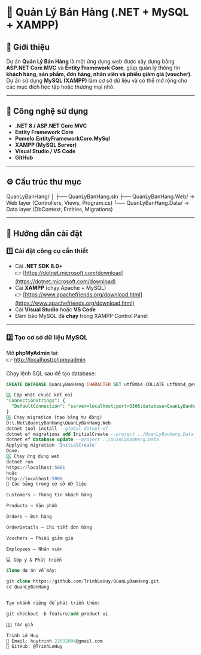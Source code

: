 # 🛒 Quản Lý Bán Hàng (.NET + MySQL + XAMPP)

## 📘 Giới thiệu

Dự án **Quản Lý Bán Hàng** là một ứng dụng web được xây dựng bằng **ASP.NET Core MVC** và **Entity Framework Core**, giúp quản lý thông tin **khách hàng, sản phẩm, đơn hàng, nhân viên và phiếu giảm giá (voucher)**.  
Dự án sử dụng **MySQL (XAMPP)** làm cơ sở dữ liệu và có thể mở rộng cho các mục đích học tập hoặc thương mại nhỏ.

---

## 🚀 Công nghệ sử dụng

- **.NET 8 / ASP.NET Core MVC**
- **Entity Framework Core**
- **Pomelo.EntityFrameworkCore.MySql**
- **XAMPP (MySQL Server)**
- **Visual Studio / VS Code**
- **GitHub**

---

## ⚙️ Cấu trúc thư mục
QuanLyBanHang/
│
├── QuanLyBanHang.sln
├── QuanLyBanHang.Web/ → Web layer (Controllers, Views, Program.cs)
└── QuanLyBanHang.Data/ → Data layer (DbContext, Entities, Migrations)

---

## 🧩 Hướng dẫn cài đặt

### 1️⃣ Cài đặt công cụ cần thiết
- Cài **.NET SDK 8.0+**  
  👉 [https://dotnet.microsoft.com/download](https://dotnet.microsoft.com/download)
- Cài **XAMPP** (chạy Apache + MySQL)  
  👉 [https://www.apachefriends.org/download.html](https://www.apachefriends.org/download.html)
- Cài **Visual Studio** hoặc **VS Code**
- Đảm bảo MySQL đã **chạy** trong XAMPP Control Panel

---

### 2️⃣ Tạo cơ sở dữ liệu MySQL

Mở **phpMyAdmin** tại:  
👉 [http://localhost/phpmyadmin](http://localhost/phpmyadmin)

Chạy lệnh SQL sau để tạo database:

```sql
CREATE DATABASE QuanLyBanHang CHARACTER SET utf8mb4 COLLATE utf8mb4_general_ci;

3️⃣ Cập nhật chuỗi kết nối
"ConnectionStrings": {
  "DefaultConnection": "server=localhost;port=3306;database=QuanLyBanHang;user=root;password="
}
4️⃣ Chạy migration (tạo bảng tự động)
D:\.Net\QuanLyBanHang\QuanLyBanHang.Web
dotnet tool install --global dotnet-ef
dotnet ef migrations add InitialCreate --project ../QuanLyBanHang.Data
dotnet ef database update --project ../QuanLyBanHang.Data
Applying migration 'InitialCreate'
Done.
5️⃣ Chạy ứng dụng web
dotnet run
https://localhost:5001
hoặc
http://localhost:5000
🧱 Các bảng trong cơ sở dữ liệu

Customers — Thông tin khách hàng

Products — Sản phẩm

Orders — Đơn hàng

OrderDetails — Chi tiết đơn hàng

Vouchers — Phiếu giảm giá

Employees — Nhân viên

💻 Góp ý & Phát triển

Clone dự án về máy:

git clone https://github.com/TrinhLeHuy/QuanLyBanHang.git
cd QuanLyBanHang


Tạo nhánh riêng để phát triển thêm:

git checkout -b feature/add-product-ui

👨‍💻 Tác giả

Trịnh Lê Huy
📧 Email: huytrinh.22032004@gmail.com
📂 GitHub: @TrinhLeHuy
